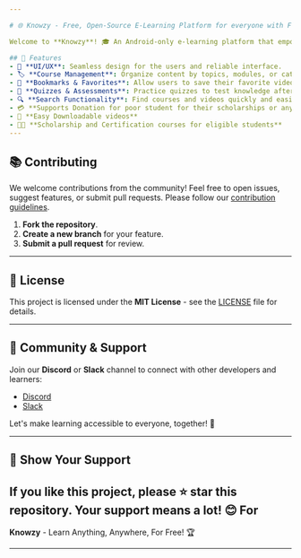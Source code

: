 ```yaml
---

# 🌐 Knowzy - Free, Open-Source E-Learning Platform for everyone with Free certification & Scholarship 📚

Welcome to **Knowzy**! 🎓 An Android-only e-learning platform that empowers learners by providing free access to educational content & certification. Our mission is to make high-quality learning accessible to everyone, everywhere & anytime! 🌍✨

## 🚀 Features
- 📱 **UI/UX**: Seamless design for the users and reliable interface.
- 🏷️ **Course Management**: Organize content by topics, modules, or categories for easy navigation.
- 📑 **Bookmarks & Favorites**: Allow users to save their favorite videos and resume learning anytime.
- 🧠 **Quizzes & Assessments**: Practice quizzes to test knowledge after watching a video.
- 🔍 **Search Functionality**: Find courses and videos quickly and easily.
- 💳 **Supports Donation for poor student for their scholarships or any other certification**
- 🔽 **Easy Downloadable videos**
- 🧑‍🎓 **Scholarship and Certification courses for eligible students**
---
```


## 📚 Contributing
We welcome contributions from the community! Feel free to open issues, suggest features, or submit pull requests. Please follow our [contribution guidelines](CONTRIBUTING.md).

1. **Fork the repository**.
2. **Create a new branch** for your feature.
3. **Submit a pull request** for review.

---

## 📝 License
This project is licensed under the **MIT License** - see the [LICENSE](LICENSE) file for details.

---

## 💬 Community & Support
Join our **Discord** or **Slack** channel to connect with other developers and learners:
- [Discord](#)
- [Slack](#)

Let's make learning accessible to everyone, together! 🎉

---

## 🌟 Show Your Support
If you like this project, please ⭐️ star this repository. Your support means a lot! 😊
For 
---

**Knowzy** - Learn Anything, Anywhere, For Free! 🏆

---
